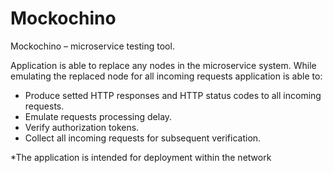 # Mockochino
Mockochino – microservice testing tool.

Application is able to replace any nodes in the microservice system. While emulating the replaced node for all incoming requests application is able to:
- Produce setted HTTP responses and HTTP status codes to all incoming requests.
- Emulate requests processing delay.
- Verify authorization tokens.
- Collect all incoming requests for subsequent verification.

*The application is intended for deployment within the network
